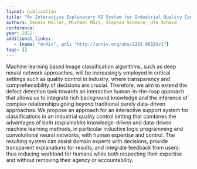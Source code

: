 ```yaml
---
layout: publication
title: "An Interactive Explanatory AI System for Industrial Quality Control"
authors: Dennis Müller, Michael März, Stephan Scheele, Ute Schmid
conference: 
year: 2022
additional_links: 
   - {name: "ArXiv", url: "http://arxiv.org/abs/2203.09181v1"}
tags: []
---
```

Machine learning based image classification algorithms, such as deep neural
network approaches, will be increasingly employed in critical settings such as
quality control in industry, where transparency and comprehensibility of
decisions are crucial. Therefore, we aim to extend the defect detection task
towards an interactive human-in-the-loop approach that allows us to integrate
rich background knowledge and the inference of complex relationships going
beyond traditional purely data-driven approaches. We propose an approach for an
interactive support system for classifications in an industrial quality control
setting that combines the advantages of both (explainable) knowledge-driven and
data-driven machine learning methods, in particular inductive logic programming
and convolutional neural networks, with human expertise and control. The
resulting system can assist domain experts with decisions, provide transparent
explanations for results, and integrate feedback from users; thus reducing
workload for humans while both respecting their expertise and without removing
their agency or accountability.
